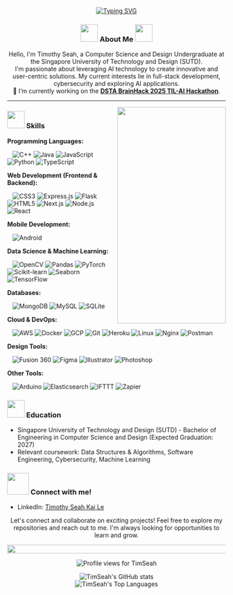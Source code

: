 <div align=center>
  <a href="https://git.io/typing-svg"><img src="https://readme-typing-svg.demolab.com?font=Fira+Code&weight=200&pause=1000&center=true&width=435&lines=Hi+there!+I'm+Timothy+Seah;Computer+Science+%26+Design+Student;Aspiring+Machine+Learning+Engineer;Cybersecurity+Enthusiast" alt="Typing SVG" /></a>
</div>

<!-- About me section -->
<div>
  <h3 align=center>
    <img src="https://user-images.githubusercontent.com/63050133/156777293-72a6e681-2582-4a9d-ad92-09d1181d47c7.gif" width=40px height=40px>
    About Me
    <img src="https://user-images.githubusercontent.com/63050133/156777293-72a6e681-2582-4a9d-ad92-09d1181d47c7.gif" width=40px height=40px>
  </h3>
  <p align=center>
    Hello, I'm Timothy Seah, a Computer Science and Design Undergraduate at the Singapore University of Technology and Design (SUTD).
    <br>
    I'm passionate about leveraging AI technology to create innovative and user-centric solutions. My current interests lie in full-stack development, cybersecurity and exploring AI applications.
    <br>
    🔭 I’m currently working on the <strong><a href="https://github.com/TimSeah/til-25-data-chefs">DSTA BrainHack 2025 TIL-AI Hackathon</a></strong>.
  </p>
  <p align=center>
    <!-- Optional: Add a link to a portfolio or key project here -->
    <!-- >> Check out my project <a href="your-project-link">here</a> << -->
  </p>
</div>

---
<img align=right src="https://user-images.githubusercontent.com/91544028/253811969-627ff55c-0767-4004-897b-b4f1599ff8df.gif" marginTop=200px height=500px width=250px> <!-- You can keep this or find another decorative GIF -->

<!-- Skills section -->
<div>
  <h3>
    <img src="https://github.com/oscarqjh/oscarqjh/assets/91544028/b7ccc297-0415-4881-b5b3-e9c3e57fa76f" width=40px height=40px>
     Skills
  </h3>

  <p><strong>Programming Languages:</strong></p>
  &nbsp;&nbsp;
    <img src="http://img.shields.io/badge/-C++-00599C?style=flat-square&logo=cplusplus&logoColor=white" alt="C++">
    <img src="http://img.shields.io/badge/-Java-E8892F?style=flat-square&logo=openjdk&logoColor=white" alt="Java">
    <img src="http://img.shields.io/badge/-JavaScript-F7DF1E?style=flat-square&logo=javascript&logoColor=black" alt="JavaScript">
    <img src="http://img.shields.io/badge/-Python-3776AB?style=flat-square&logo=python&logoColor=white" alt="Python">
    <img src="http://img.shields.io/badge/-TypeScript-3178C6?style=flat-square&logo=typescript&logoColor=white" alt="TypeScript">

  <p><strong>Web Development (Frontend & Backend):</strong></p>
  &nbsp;&nbsp;
    <img src="http://img.shields.io/badge/-CSS3-1572B6?style=flat-square&logo=css3&logoColor=white" alt="CSS3">
    <img src="http://img.shields.io/badge/-Express.js-000000?style=flat-square&logo=express&logoColor=white" alt="Express.js">
    <img src="http://img.shields.io/badge/-Flask-000000?style=flat-square&logo=flask&logoColor=white" alt="Flask">
    <img src="http://img.shields.io/badge/-HTML5-E34F26?style=flat-square&logo=html5&logoColor=white" alt="HTML5">
    <img src="http://img.shields.io/badge/-Next.js-000000?style=flat-square&logo=nextdotjs&logoColor=white" alt="Next.js">
    <img src="http://img.shields.io/badge/-Node.js-339933?style=flat-square&logo=nodedotjs&logoColor=white" alt="Node.js">
    <img src="https://img.shields.io/badge/-React-20232A?style=flat-square&logo=react&logoColor=61DAFB" alt="React">

  <p><strong>Mobile Development:</strong></p>
  &nbsp;&nbsp;
    <img src="http://img.shields.io/badge/-Android-3DDC84?style=flat-square&logo=android&logoColor=white" alt="Android">

  <p><strong>Data Science & Machine Learning:</strong></p>
  &nbsp;&nbsp;
    <img src="https://img.shields.io/badge/-OpenCV-5C3EE8?style=flat-square&logo=opencv&logoColor=white" alt="OpenCV">
    <img src="https://img.shields.io/badge/-Pandas-150458?style=flat-square&logo=pandas&logoColor=white" alt="Pandas">
    <img src="https://img.shields.io/badge/-PyTorch-EE4C2C?style=flat-square&logo=pytorch&logoColor=white" alt="PyTorch">
    <img src="https://img.shields.io/badge/-Scikit--learn-F7931E?style=flat-square&logo=scikitlearn&logoColor=white" alt="Scikit-learn">
    <img src="https://img.shields.io/badge/-Seaborn-3776AB?style=flat-square&logo=seaborn&logoColor=white" alt="Seaborn">
    <img src="https://img.shields.io/badge/-TensorFlow-FF6F00?style=flat-square&logo=tensorflow&logoColor=white" alt="TensorFlow">

  <p><strong>Databases:</strong></p>
  &nbsp;&nbsp;
    <img src="https://img.shields.io/badge/-MongoDB-47A248?style=flat-square&logo=mongodb&logoColor=white" alt="MongoDB">
    <img src="https://img.shields.io/badge/-MySQL-4479A1?style=flat-square&logo=mysql&logoColor=white" alt="MySQL">
    <img src="https://img.shields.io/badge/-SQLite-003B57?style=flat-square&logo=sqlite&logoColor=white" alt="SQLite">

  <p><strong>Cloud & DevOps:</strong></p>
  &nbsp;&nbsp;
    <img src="https://img.shields.io/badge/-AWS-232F3E?style=flat-square&logo=amazonaws&logoColor=white" alt="AWS">
    <img src="https://img.shields.io/badge/-Docker-2496ED?style=flat-square&logo=docker&logoColor=white" alt="Docker">
    <img src="https://img.shields.io/badge/-GCP-4285F4?style=flat-square&logo=googlecloud&logoColor=white" alt="GCP">
    <img src="https://img.shields.io/badge/-Git-F05032?style=flat-square&logo=git&logoColor=white" alt="Git">
    <img src="https://img.shields.io/badge/-Heroku-430098?style=flat-square&logo=heroku&logoColor=white" alt="Heroku">
    <img src="https://img.shields.io/badge/-Linux-FCC624?style=flat-square&logo=linux&logoColor=black" alt="Linux">
    <img src="https://img.shields.io/badge/-Nginx-269539?style=flat-square&logo=nginx&logoColor=white" alt="Nginx">
    <img src="https://img.shields.io/badge/-Postman-FF6C37?style=flat-square&logo=postman&logoColor=white" alt="Postman">

  <p><strong>Design Tools:</strong></p>
  &nbsp;&nbsp;
    <img src="https://img.shields.io/badge/-Fusion%20360-EF762A?style=flat-square&logo=autodeskfusion360&logoColor=white" alt="Fusion 360">
    <img src="https://img.shields.io/badge/-Figma-F24E1E?style=flat-square&logo=figma&logoColor=white" alt="Figma">
    <img src="https://img.shields.io/badge/-Illustrator-FF9A00?style=flat-square&logo=adobeillustrator&logoColor=white" alt="Illustrator">
    <img src="https://img.shields.io/badge/-Photoshop-31A8FF?style=flat-square&logo=adobephotoshop&logoColor=white" alt="Photoshop">

  <p><strong>Other Tools:</strong></p>
  &nbsp;&nbsp;
    <img src="https://img.shields.io/badge/-Arduino-00979D?style=flat-square&logo=arduino&logoColor=white" alt="Arduino">
    <img src="https://img.shields.io/badge/-Elasticsearch-005571?style=flat-square&logo=elasticsearch&logoColor=white" alt="Elasticsearch">
    <img src="https://img.shields.io/badge/-IFTTT-000000?style=flat-square&logo=ifttt&logoColor=white" alt="IFTTT">
    <img src="https://img.shields.io/badge/-Zapier-FF4A00?style=flat-square&logo=zapier&logoColor=white" alt="Zapier">
</div>

<!-- Education section -->
<div>
  <h3>
    <img src="https://user-images.githubusercontent.com/91544028/253814269-9c8eff65-6f72-424a-939c-e2baefe74ac7.gif" width=40px height=40px> Education
  </h3>
  <ul>
    <li>Singapore University of Technology and Design (SUTD) - Bachelor of Engineering in Computer Science and Design (Expected Graduation: 2027)</li>
    <li>Relevant coursework: Data Structures & Algorithms, Software Engineering, Cybersecurity, Machine Learning</li>
  </ul>
</div>

<!-- Contact me section -->
<div>
  <h3><img src='https://raw.githubusercontent.com/ShahriarShafin/ShahriarShafin/main/Assets/handshake.gif' width="50px"> Connect with me!</h3>
  <ul>
    <li>LinkedIn: <a href="https://linkedin.com/in/timothy-seah-kai-le">Timothy Seah Kai Le</a></li>
    <!-- <li>Email: <a href="mailto:your-email@example.com">your-email@example.com</a></li> --> <!-- Uncomment and add your email if you wish -->
  </ul>
  <p align="center">Let's connect and collaborate on exciting projects! Feel free to explore my repositories and reach out to me. I'm always looking for opportunities to learn and grow.</p>
</div>

<!-- Github stats section -->
<img src="https://i.imgur.com/dBaSKWF.gif" height="20" width="1000"> <!-- Separator GIF -->
<p align=center>
  <img src="https://komarev.com/ghpvc/?username=TimSeah&label=Profile%20views&color=0e75b6&style=flat-square" alt="Profile views for TimSeah" />
</p>
<p align=center>
  <img src="https://github-readme-stats.vercel.app/api?username=TimSeah&show_icons=true&theme=tokyonight&rank_icon=github" alt="TimSeah's GitHub stats"/>
  <br/>
  <img src="https://github-readme-stats.vercel.app/api/top-langs/?username=TimSeah&layout=compact&theme=tokyonight" alt="TimSeah's Top Languages"/>
</p>
